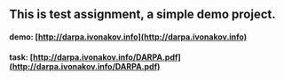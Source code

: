 ## This is test assignment, a simple demo project.

#### demo: [http://darpa.ivonakov.info](http://darpa.ivonakov.info)
#### task: [http://darpa.ivonakov.info/DARPA.pdf](http://darpa.ivonakov.info/DARPA.pdf)